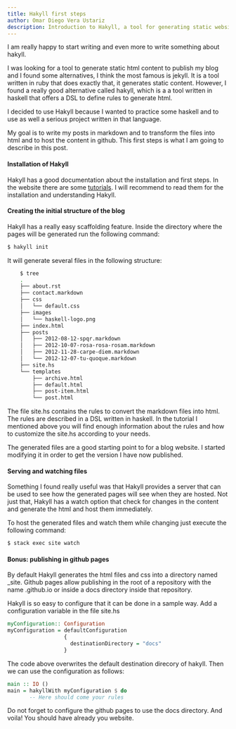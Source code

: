 ```yaml
---
title: Hakyll first steps
author: Omar Diego Vera Ustariz
description: Introduction to Hakyll, a tool for generating static websites. It introduces the basics of Hakyll and describes the first steps to start using it. It presents tips and tricks that you should know in order to start using it successfully.
---
```


I am really happy to start writing and even more to write something about hakyll.

I was looking for a tool to generate static html content to publish my blog and I found some alternatives,
I think the most famous is jekyll. It is a tool written in ruby that does exactly that, it generates static content.
However, I found a really good alternative called hakyll, which is a a tool written in haskell that offers a DSL 
to define rules to generate html. 

I decided to use Hakyll because I wanted to practice some haskell and to use as well a serious project written in that language.

My goal is to write my posts in markdown and to transform the files into html and to host the content in github.
This first steps is what I am going to describe in this post.

#### Installation of Hakyll

Hakyll has a good documentation about the installation and first steps. In the website there are some [tutorials](https://jaspervdj.be/hakyll/tutorials.html). I will recommend to read them for the installation and understanding Hakyll.

#### Creating the initial structure of the blog

Hakyll has a really easy scaffolding feature. Inside the directory where the pages will be generated run the following command:
``` bash
$ hakyll init
```

It will generate several files in the following structure:
``` bash
    $ tree
    .
    ├── about.rst
    ├── contact.markdown
    ├── css
    │   └── default.css
    ├── images
    │   └── haskell-logo.png
    ├── index.html
    ├── posts
    │   ├── 2012-08-12-spqr.markdown
    │   ├── 2012-10-07-rosa-rosa-rosam.markdown
    │   ├── 2012-11-28-carpe-diem.markdown
    │   └── 2012-12-07-tu-quoque.markdown
    ├── site.hs
    └── templates
        ├── archive.html
        ├── default.html
        ├── post-item.html
        └── post.html
```
The file site.hs contains the rules to convert the markdown files into html. The rules are described in a DSL written in haskell. In the tutorial I mentioned above you will find enough information about the rules and how to customize the site.hs according to your needs.

The generated files are a good starting point to for a blog website. I started modifying it in order to get the version I have now published.

#### Serving and watching files

Something I found really useful was that Hakyll provides a server that can be used to see how the generated pages will see when they are hosted. Not just that, Hakyll has a watch option that check for changes in the content and generate the html and host them immediately.

To host the generated files and watch them while changing just execute the following command:

``` bash
$ stack exec site watch
```

#### Bonus: publishing in github pages
By default Hakyll generates the html files and css into a directory named _site. Github pages allow publishing in the root of a repository with the name <github name>.github.io or inside a docs directory inside that repository.

Hakyll is so easy to configure that it can be done in a sample way. Add a configuration variable in the file site.hs
``` haskell
myConfiguration:: Configuration
myConfiguration = defaultConfiguration 
                  {
                    destinationDirectory = "docs"
                  }
```

The code above overwrites the default destination direcory of hakyll. Then we can use the configuration as follows:
 
``` haskell
main :: IO ()
main = hakyllWith myConfiguration $ do
       -- Here should come your rules
```
Do not forget to configure the github pages to use the docs directory. And voila! You should have already you website.
